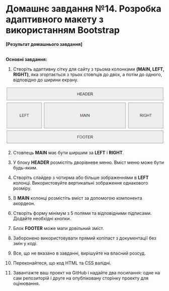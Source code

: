 # Домашнє завдання №14. Розробка адаптивного макету з використанням Bootstrap

**[Результат домашнього завдання]**<br><br>

**Основні завдання:**

1. Створіть адаптивну сітку для сайту з трьома колонками **(MAIN, LEFT, RIGHT)**, яка згортається з трьох стовпців до двох, а потім до одного, відповідно до ширини екрану.

![image](/image/w2000.jpg)

2. Стовпець **MAIN** має бути ширшим за **LEFT** і **RIGHT**.

3. У блоку **HEADER** розмістіть дворівневе меню. Вміст меню може бути будь-яким.

4. Створіть слайдер з чотирма або більше зображеннями в **LEFT** колонці. Використовуйте вертикальні зображення однакового розміру.

5. В **MAIN** колонці розмістіть вміст за допомогою компонента акордеон.

6. Створіть форму мінімум з 5 полями та відповідними підписами. Додайте необхідні кнопки.

7. Блок **FOOTER** може мати довільний зміст.

8. Заборонено використовувати прямий копіпаст з документації без змін у коді.

9. Все, що не вказано в завданні, вирішуйте на власний розсуд.

10. Переконайтеся, що код HTML та CSS валідні.

11. Завантажте ваш проект на GitHub і надайте два посилання: одне на сам репозиторій і друге на опубліковану сторінку проекту для оцінювання.